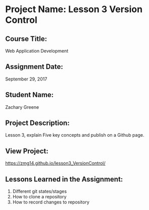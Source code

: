 # Project Name:  Lesson 3 Version Control


## Course Title:
Web Application Development

## Assignment Date:  
September 29, 2017

## Student Name:  
Zachary Greene

## Project Description:
Lesson 3, explain Five key concepts and publish on a Github page.

## View Project:
https://zmg14.github.io/lesson3_VersionControl/

## Lessons Learned in the Assignment:
1. Different git states/stages
2. How to clone a repository
3. How to record changes to repository
